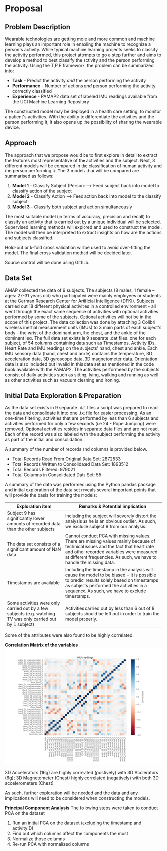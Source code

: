 # Proposal

## Problem Description

Wearable technologies are getting more and more common and machine learning plays an important role in enabling the machine to recognize a person's activity. While typical machine learning projects seeks to classify the activity performed, this project attempts to go a step further and aims to develop a method to best classify the activity and the person performing the activity. Using the T,P,E framework, the problem can be summarized into:

* **Task** - Predict the activity *and* the person performing the activity
* **Performance** - Number of actions *and* person performing the activity correctly classified
* **Experience** - PAMAP2 data set of labeled IMU readings available from the UCI Machine Learning Repository 

The constructed model may be deployed in a health care setting, to monitor a patient's activities. With the ability to differentiate the activities and the person performing it, it also opens up the possibility of sharing the wearable device. 

## Approach

The approach that we propose would be to first explore in detail to extract the features most representative of the activities and the subject. Next, 3 different models will be compared in the classification of human activity and the person performing it. The 3 models that will be compared are summarised as follows:

1. **Model 1** - Classify Subject (Person) --> Feed subject back into model to classify action of the subject
2. **Model 2** - Classify Action --> Feed action back into model to the classify subject
3. **Model 3** - Classify both subject and action simultaneously

The most suitable model (in terms of accuracy, precision and recall) to classify an activity that is carried out by a unique individual will be selected. Supervised learning methods will explored and used to construct the model. The model will then be interpreted to extract insights on how are the actions and subjects classified. 

Hold-out or k-fold cross validation will be used to avoid over-fitting the model. The final cross validation method will be decided later. 

Source control will be done using Github. 

## Data Set

AMAP collected the data of 9 subjects. The subjects (8 males, 1 female – ages: 27-31 years old) who participated were mainly employees or students at the German Research Center for Artificial Intelligence (DFKI).
Subjects carried out 18 different physical activities in a controlled environment - all went through the exact same sequence of activities with optional activities performed by some of the subjects. Optional activities will not be in the scope of this project. The data collection was done by attaching 3 Colibri wireless inertial measurement units (IMUs) to 3 main parts of each subject's body - the wrist of the dominant arm, the chest, and the ankle of the dominant leg.
The full data set exists in 9 separate .dat files, one for each subject, of 54 columns containing data such as Timestamps, Activity IDs, Heart Rate and IMU readings on the subjects' hand, chest and ankle.
Each IMU sensory data (hand, chest and ankle) contains the temperature, 3D acceleration data, 3D gyroscope data, 3D magnetometer data. Orientation data is also included but invalid in this data set as mentioned in the code book available with the PAMAP2.
The activities performeed by the subjects consist of daily activities such as sitting, lying, walking and running as well as other activities such as vacuum cleaning and ironing.


## Initial Data Exploration & Preparation

As the data set exists in 9 separate .dat files a script was prepared to read the data and consolidate it into one .txt file for easier processing. As an one-time filtering, activities that are performed by less than 6 subjects and activities performed for only a few seconds (i.e 24 - Rope Jumping) were removed. Optional activities resides in separate data files and are not read. Each of the record was also labeled with the subject performing the activity as part of the initial and consolidation. 

A summary of the number of records and columns is provided below. 

* Total Records Read From Original Data Set:  2872533
* Total Records Written to Consolidated Data Set:  1893512
* Total Records Filtered:  979021
* Total Columns in Consolidated Data Set: 55

A summary of the data was performed using the Python pandas package and initial exploration of the data set reveals several important points that will provide the basis for training the models:

Exploration item | Remarks & Potential implication
---|---
Subject 9 has significantly lower amounts of recorded data than the other subjects | Including the subject will severely distort the analysis as he is an obvious outlier. As such, we exclude subject 9 from our analysis.
The data set consists of a significant amount of NaN data | Cannot conduct PCA with missing values. There are missing values mainly because of technical issues and the fact that heart rate and other recorded variables were measured at different frequencies. As such, we have to handle the missing data.
Timestamps are available | Including the timestamp in the analysis will cause the model to be biased - it is possible to predict results solely based on timestamps as subjects performed the activities in a sequence. As such, we have to exclude timestamps.
Some activities were only carried out by a few subjects (e.g. watching TV was only carried out by 1 subject) | Activities carried out by less than 6 out of 8 subjects should be left out in order to train the model properly. 

Some of the attributes were also found to be highly correlated. 

**Correlation Matrix of the variables**
![Correlation Matrix](../report/img/correlation_matrix.png)

3D Accelerators (16g) are highly correlated (postively) with 3D Acclerators (6g); 3D Magnetometer (Chest) highly correlated (negatively) with both 3D accelerometers (Chest)

As such, further exploration will be needed and the data and any implications will need to be considered when constructing the models. 

**Principal Component Analysis**
The following steps were taken to conduct PCA on the dataset
1.	Run an initial PCA on the dataset (excluding the timestamp and activityID)
2.	Find out which columns affect the components the most
3.	Normalize those columns
4.	Re-run PCA with normalized columns 

